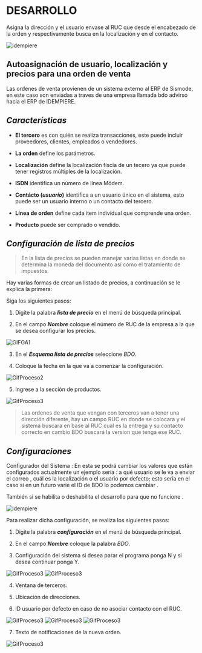 # DESARROLLO

Asigna la dirección y el usuario envase al RUC que desde el encabezado de la orden y respectivamente busca en la localización y en el contacto.

![idempiere](id.jpg)

## **Autoasignación de usuario, localización y precios para una orden de venta**

Las ordenes de venta provienen de un sistema externo al ERP de Sismode, en este caso son enviadas a traves de una empresa llamada bdo advirso
hacia el ERP de IDEMPIERE.


## _**Características**_

- **El tercero** es con quién se realiza transacciones, este puede incluir proveedores, clientes, empleados o vendedores.
- **La orden** define los parámetros.



- **Localización** define la localización físcia de un tecero ya que puede tener registros múltiples de la localización.
- **ISDN** identifica un número de línea Módem.



- **Contácto (*usuario*)** identifica a un usuario único en el sistema, esto puede ser un usuario interno o un contacto del tercero.
- **Línea de orden** define cada item individual que comprende una orden.
- **Producto** puede ser comprado o vendido.



## _**Configuración de lista de precios**_

> En la lista de precios se pueden manejar varias listas en donde se determina la moneda del documento así como el tratamiento de impuestos.

 Hay varias formas de crear un listado de precios, a continuación se le explica la primera:
 
 Siga los siguientes pasos:
 
  1. Digite la palabra __*lista de precio*__ en el menú de búsqueda principal.
  
  2. En el campo __*Nombre*__ coloque el número de RUC de la empresa a la que se desea configurar los precios.

  ![GIFGA1](GifProceso.gif)
  
  3. En el __*Esquema lista de precios*__ seleccione *BDO*.
  
  4. Coloque la fecha en la que va a comenzar la configuración.

  ![GifProceso2](GifProceso2.gif)
  
  5. Ingrese a la sección de productos.

  ![GifProceso3](GifProceso3.gif)

>Las ordenes de venta que vengan con terceros van a tener una dirección diferente, hay un campo RUC en donde se colocara y el sistema buscara en base al RUC cual es la entrega y su contacto correcto en cambio BDO buscará la version que tenga ese RUC.
  
## _**Configuraciones**_

Configurador del Sistema :
En esta se podrá cambiar los valores que están configurados actualmente un ejemplo sería : a qué usuario se le va a enviar el correo , cuál es la localización o el usuario por defecto; esto sería en el caso si en un futuro varie el ID de BDO lo podemos cambiar .

También si se habilita o deshabilita el desarrollo para que no funcione .

![idempiere](id1.jpeg)

Para realizar dicha configuración, se realiza los siguientes pasos:

1. Digite la palabra __*configuración*__ en el menú de búsqueda principal.

2. En el campo __*Nombre*__ coloque la palabra *BDO*.

3. Configuración del sistema si desea parar el programa ponga N y si desea continuar ponga Y.

![GifProceso3](GifProceso6.gif)
![GifProceso3](GifProceso7.gif)

4. Ventana de terceros.

5. Ubicación de direcciones.

6. ID usuario por defecto en caso de no asociar contacto con el RUC.

![GifProceso3](GifProceso8.gif)
![GifProceso3](GifProceso9.gif)
![GifProceso3](GifProceso10.gif)

7. Texto de notificaciones de la nueva orden.

![GifProceso3](GifProceso11.gif)









  
  